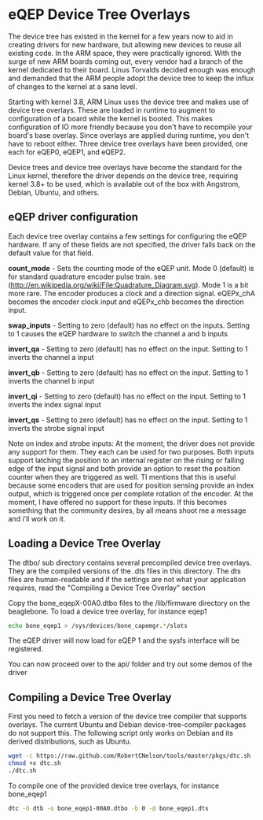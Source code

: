 eQEP Device Tree Overlays
=========================

The device tree has existed in the kernel for a few years now to aid in creating drivers for new hardware, but allowing new devices to reuse all existing code.  In the ARM space, they were practically ignored.  With the surge of new ARM boards coming out, every vendor had a branch of the kernel dedicated to their board.  Linus Torvalds decided enough was enough and demanded that the ARM people adopt the device tree to keep the influx of changes to the kernel at a sane level.

Starting with kernel 3.8, ARM Linux uses the device tree and makes use of device tree overlays.  These are loaded in runtime to augment to configuration of a board while the kernel is booted.  This makes configuration of IO more friendly because you don't have to recompile your board's base overlay. Since overlays are applied during runtime, you don't have to reboot either.  Three device tree overlays have been provided, one each for eQEP0, eQEP1, and eQEP2.

Device trees and device tree overlays have become the standard for the Linux kernel, therefore the driver depends on the device tree, requiring kernel 3.8+ to be used, which is available out of the box with Angstrom, Debian, Ubuntu, and others.


eQEP driver configuration
-------------------------
Each device tree overlay contains a few settings for configuring the eQEP hardware.  If any of these fields are not specified, the driver falls back on the default value for that field.

__count_mode__ - Sets the counting mode of the eQEP unit.  Mode 0 (default) is for standard quadrature encoder pulse train. see (http://en.wikipedia.org/wiki/File:Quadrature_Diagram.svg).  Mode 1 is a bit more rare.  The encoder produces a clock and a direction signal.  eQEPx_chA becomes the encoder clock input and eQEPx_chb becomes the direction input.  

__swap_inputs__ - Setting to zero (default) has no effect on the inputs.  Setting to 1 causes the eQEP hardware to switch the channel a and b inputs

__invert_qa__ - Setting to zero (default) has no effect on the input.  Setting to 1 inverts the channel a input

__invert_qb__ - Setting to zero (default) has no effect on the input.  Setting to 1 inverts the channel b input

__invert_qi__ - Setting to zero (default) has no effect on the input.  Setting to 1 inverts the index signal input

__invert_qs__ - Setting to zero (default) has no effect on the input.  Setting to 1 inverts the strobe signal input

Note on index and strobe inputs: At the moment, the driver does not provide any support for them.  They each can be used for two purposes.  Both inputs support latching the position to an internal register on the rising or falling edge of the input signal and both provide an option to reset the position counter when they are triggered as well.  TI mentions that this is useful because some encoders that are used for position sensing provide an index output, which is triggered once per complete rotation of the encoder.  At the moment, I have offered no support for these inputs.  If this becomes something that the community desires, by all means shoot me a message and i'll work on it.

Loading a Device Tree Overlay
-------------------------------------------

The dtbo/ sub directory contains several precompiled device tree overlays.  They are the compiled versions of the .dts files in this directory.  The dts files are human-readable and if the settings are not what your application requires, read the "Compiling a Device Tree Overlay" section

Copy the bone_eqepX-00A0.dtbo files to the /lib/firmware directory on the beaglebone.  To load a device tree overlay, for instance eqep1

```bash
echo bone_eqep1 > /sys/devices/bone_capemgr.*/slots
```

The eQEP driver will now load for eQEP 1 and the sysfs interface will be registered.

You can now proceed over to the api/ folder and try out some demos of the driver

Compiling a Device Tree Overlay
-------------------------------------------

First you need to fetch a version of the device tree compiler that supports overlays.  The current Ubuntu and Debian device-tree-compiler packages do not support this.  The following script only works on Debian and its derived distributions, such as Ubuntu.

```bash
wget -c https://raw.github.com/RobertCNelson/tools/master/pkgs/dtc.sh
chmod +x dtc.sh
./dtc.sh
```

To compile one of the provided device tree overlays, for instance bone_eqep1

```bash
dtc -O dtb -o bone_eqep1-00A0.dtbo -b 0 -@ bone_eqep1.dts
```


